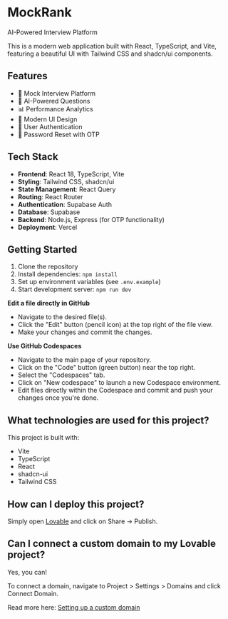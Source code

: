 # MockRank

AI-Powered Interview Platform

This is a modern web application built with React, TypeScript, and Vite, featuring a beautiful UI with Tailwind CSS and shadcn/ui components.

## Features

- 🎯 Mock Interview Platform
- 🤖 AI-Powered Questions
- 📊 Performance Analytics
- 🎨 Modern UI Design
- 🔐 User Authentication
- 🔄 Password Reset with OTP

## Tech Stack

- **Frontend**: React 18, TypeScript, Vite
- **Styling**: Tailwind CSS, shadcn/ui
- **State Management**: React Query
- **Routing**: React Router
- **Authentication**: Supabase Auth
- **Database**: Supabase
- **Backend**: Node.js, Express (for OTP functionality)
- **Deployment**: Vercel

## Getting Started

1. Clone the repository
2. Install dependencies: `npm install`
3. Set up environment variables (see `.env.example`)
4. Start development server: `npm run dev`

**Edit a file directly in GitHub**

- Navigate to the desired file(s).
- Click the "Edit" button (pencil icon) at the top right of the file view.
- Make your changes and commit the changes.

**Use GitHub Codespaces**

- Navigate to the main page of your repository.
- Click on the "Code" button (green button) near the top right.
- Select the "Codespaces" tab.
- Click on "New codespace" to launch a new Codespace environment.
- Edit files directly within the Codespace and commit and push your changes once you're done.

## What technologies are used for this project?

This project is built with:

- Vite
- TypeScript
- React
- shadcn-ui
- Tailwind CSS

## How can I deploy this project?

Simply open [Lovable](https://lovable.dev/projects/ffa4bd3c-b41f-4081-90b0-2687c3229cd2) and click on Share -> Publish.

## Can I connect a custom domain to my Lovable project?

Yes, you can!

To connect a domain, navigate to Project > Settings > Domains and click Connect Domain.

Read more here: [Setting up a custom domain](https://docs.lovable.dev/tips-tricks/custom-domain#step-by-step-guide)
